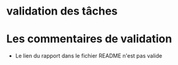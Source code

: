 # validation des tâches

# Les commentaires de validation 

- Le lien du rapport dans le fichier README n'est pas valide

